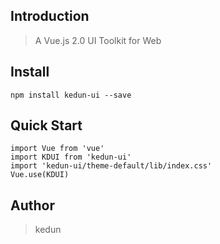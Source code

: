 ## Introduction
> A Vue.js 2.0 UI Toolkit for Web

## Install
`npm install kedun-ui --save`

## Quick Start
`import Vue from 'vue'`<br/>
`import KDUI from 'kedun-ui'`<br/>
`import 'kedun-ui/theme-default/lib/index.css'`<br/>
`Vue.use(KDUI)`

## Author
> kedun
